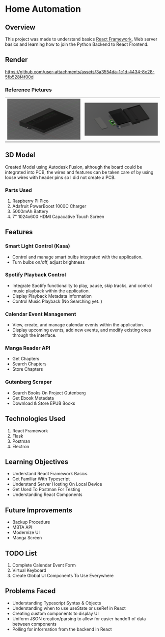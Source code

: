 # Home Automation

## Overview

This project was made to understand basics [React Framework](https://react.dev), Web server basics and learning how to join the Python Backend to React Frontend.

## Render



https://github.com/user-attachments/assets/3a3554da-1c1d-4434-8c28-5fb528f4f00d



### Reference Pictures

<table border="0">
 <tr >
    <td>
        <img src="./Render 1.png" width="512",height="512">
    </td>
    <td>
        <img src="./Render 2.png" width="512",height="512">
    </td>
 </tr>
</table>

## 3D Model

Created Model using Autodesk Fusion, although the board could be integrated into PCB, the wires and features can be taken care of by using loose wires with header pins so I did not create a PCB.

### Parts Used
<ol>
    <li> Raspberry Pi Pico</li>
    <li> Adafruit PowerBoost 1000C Charger</li>
    <li> 5000mAh Battery </li>
    <li> 7" 1024x600 HDMI Capacative Touch Screen</li>
</ol>

## Features

### Smart Light Control (Kasa)
<ul>
    <li>Control and manage smart bulbs integrated with the application.</li>
    <li>Turn bulbs on/off, adjust brightness</li>
</ul>

### Spotify Playback Control

<ul>
    <li>Integrate Spotify functionality to play, pause, skip tracks, and control music playback within the application.</li>
    <li>Display Playback Metadata Information</li>
    <li>Control Music Playback (No Searching yet..)</li>
</ul>

### Calendar Event Management

<ul>
    <li>View, create, and manage calendar events within the application.</li>
    <li>Display upcoming events, add new events, and modify existing ones through the interface.</li>
</ul>

### Manga Reader API
<ul>
    <li> Get Chapters</li>
    <li> Search Chapters</li>
    <li> Store Chapters</li>
</ul>

### Gutenberg Scraper
<ul>
    <li> Search Books On Project Gutenberg</li>
    <li> Get Ebook Metadata</li>
    <li> Download & Store EPUB Books</li>
</ul>

## Technologies Used

<ol>
    <li> React Framework</li>
    <li> Flask</li>
    <li> Postman</li>
    <li> Electron</li>
</ol>

## Learning Objectives

<ul>
    <li> Understand React Framework Basics</li>
    <li> Get Familiar With Typescript</li>
    <li> Understand Server Hosting On Local Device</li>
    <li> Get Used To Postman For Testing</li>
    <li> Understanding React Components</li>
</ul>

## Future Improvements

<ul>
    <li> Backup Procedure</li>
    <li> MBTA API</li>
    <li> Modernize UI</li>
    <li> Manga Screen</li>
</ul>

## TODO List

<ol>
    <li> Complete Calendar Event Form</li>
    <li> Virtual Keyboard</li>
    <li> Create Global UI Components To Use Everywhere</li>
</ol>

## Problems Faced

<ul>
    <li> Understanding Typescript Syntax & Objects</li>
    <li> Understanding when to use useState or useRef in React </li>
    <li> Creating custom components to display UI</li>
    <li> Uniform JSON creation/parsing to allow for easier handoff of data between components</li>
    <li> Polling for information from the backend in React</li>
</ul>

